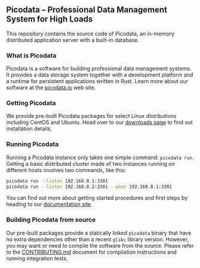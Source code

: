 ## Picodata – Professional Data Management System for High Loads
This repository contains the source code of Picodata, an in-memory distributed application server with a built-in database.

### What is Picodata
Picodata is a software for building professional data management systems. It provides a data storage system together with a development platform and a runtime for persistent applications written in Rust. Learn more about our software at the [picodata.io](picodata.io) web site.

### Getting Picodata
We provide pre-built Picodata packages for select Linux distributions including CentOS and Ubuntu. Head over to our [downloads page](https://picodata.io/download/) to find out installation details. 

### Running Picodata
Running a Picodata instance only takes one simple command: `picodata run`. Getting a basic distributed cluster made of two instances running on different hosts involves two commands, like this:

```bash
picodata run --listen 192.168.0.1:3301
picodata run --listen 192.168.0.2:3301 --peer 192.168.0.1:3301 
```
You can find out more about getting started procedures and first steps by heading to our [documentation site](https://docs.picodata.io/picodata/install/#_2).

### Building Picodata from source
Our pre-built packages provide a statically linked `picodata` binary that have no extra dependencies other than a recent `glibc` library version. However, you may want or need to compile the software from the source. Please refer to the [CONTRIBUTING.md](CONTRIBUTING.md) document for compilation instructions and running integration tests.
